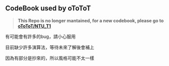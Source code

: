 CodeBook used by oToToT
---

> **This Repo is no longer mantained, for a new codebook, please go to [oToToT/NTU_T1](https://github.com/oToToT/NTU_T1)**

有可能會有許多的bug，請小心服用

目前缺少許多演算法，等待未來了解後會補上

因為有部分是抄來的，所以風格可能不太一樣

